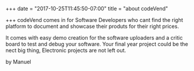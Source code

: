 +++
date = "2017-10-25T11:45:50-07:00"
title = "about codeVend"

+++
codeVend comes in for Software Developers who cant find the right platform to document and showcase their produts for their right prices.<br>

It comes with easy demo creation for the software uploaders and a critic board to test and debug your software. Your final year project could 
be the nect big thing, Electronic projects are not left out.

by Manuel
